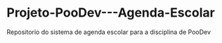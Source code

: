# Projeto-PooDev---Agenda-Escolar
Repositorio do sistema de agenda escolar para a disciplina de PooDev
